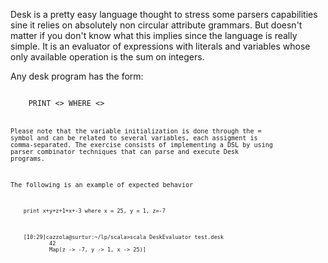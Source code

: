Desk is a pretty easy language thought to stress some parsers capabilities sine it relies on absolutely
non  circular  attribute  grammars.  But  doesn't  matter  if  you  don't  know  what  this  implies  since  the
language  is  really  simple.  It  is  an  evaluator  of  expressions  with  literals  and  variables  whose  only
available operation is the sum on integers.

Any desk program has the form:

<code>
    PRINT <<expression>> WHERE <<variable inizialization>>
<code>

Please note that the variable initialization is done through the = symbol and can be related to several
variables, each assigment is comma-separated.
The exercise consists of implementing a DSL by using parser combinator techniques that can parse and
execute Desk programs.

The following is an example of expected behavior

<code>
    print x+y+z+1+x+-3 where x = 25, y = 1, z=-7
</code>

<code>
    [10:29]cazzola@surtur:~/lp/scala>scala DeskEvaluator test.desk
            42
            Map(z -> -7, y -> 1, x -> 25)]
</code>
